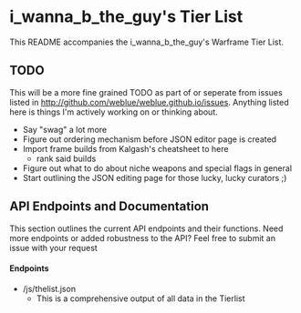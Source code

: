 # i_wanna_b_the_guy's Tier List

This README accompanies the i_wanna_b_the_guy's Warframe Tier List.

## TODO

This will be a more fine grained TODO as part of or seperate from issues
listed in http://github.com/weblue/weblue.github.io/issues. Anything
listed here is things I'm actively working on or thinking about.
* Say "swag" a lot more
* Figure out ordering mechanism before JSON editor page is created
* Import frame builds from Kalgash's cheatsheet to here
    * rank said builds
* Figure out what to do about niche weapons and special flags in general
* Start outlining the JSON editing page for those lucky, lucky curators
;)

## API Endpoints and Documentation

This section outlines the current API endpoints and their functions.
Need more endpoints or added robustness to the API? Feel free to submit
an issue with your request

#### Endpoints

* /js/thelist.json
    * This is a comprehensive output of all data in the Tierlist
